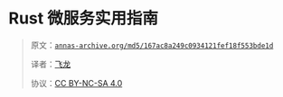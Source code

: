 # Rust 微服务实用指南

> 原文：[`annas-archive.org/md5/167ac8a249c0934121fef18f553bde1d`](https://annas-archive.org/md5/167ac8a249c0934121fef18f553bde1d)
> 
> 译者：[飞龙](https://github.com/wizardforcel)
> 
> 协议：[CC BY-NC-SA 4.0](http://creativecommons.org/licenses/by-nc-sa/4.0/)